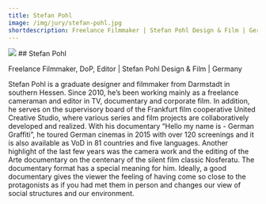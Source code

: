 ```yaml
---
title: Stefan Pohl
image: /img/jury/stefan-pohl.jpg
shortdescription: Freelance Filmmaker | Stefan Pohl Design & Film | Germany
---
```

<img src="/img/jury/stefan-pohl.jpg">
## Stefan Pohl 

Freelance Filmmaker, DoP, Editor | Stefan Pohl Design & Film | Germany

Stefan Pohl is a graduate designer and filmmaker from Darmstadt in southern Hessen. Since 2010, he’s been working mainly as a freelance cameraman and editor in TV, documentary and corporate film. In addition, he serves on the supervisory board of the Frankfurt film cooperative United Creative Studio, where various series and film projects are collaboratively developed and realized. With his documentary “Hello my name is - German Graffiti”, he toured German cinemas in 2015 with over 120 screenings and it is also available as VoD in 81 countries and five languages. Another highlight of the last few years was the camera work and the editing of the Arte documentary on the centenary of the silent film classic Nosferatu. The documentary format has a special meaning for him. Ideally, a good documentary gives the viewer the feeling of having come so close to the protagonists as if you had met them in person and changes our view of social structures and our environment.